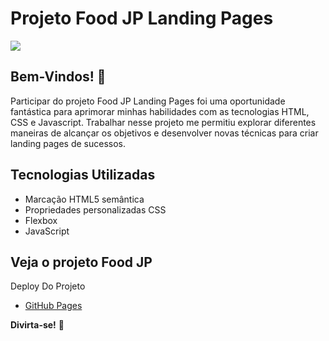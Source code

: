 # Projeto Food JP Landing Pages 

[<img src="./\src\imagens/tela-readme.gif" target="_blank">](https://vandesonsantos.github.io/food-jp-landing-pages/) 


## Bem-Vindos! 👋
Participar do projeto Food JP Landing Pages foi uma oportunidade fantástica para aprimorar minhas habilidades com as tecnologias HTML, CSS e Javascript. Trabalhar nesse projeto me permitiu explorar diferentes maneiras de alcançar os objetivos e desenvolver novas técnicas para criar landing pages de sucessos.


## Tecnologias Utilizadas
- Marcação HTML5 semântica
- Propriedades personalizadas CSS
- Flexbox
- JavaScript


## Veja o projeto Food JP 
Deploy Do Projeto
- [GitHub Pages](https://vandesonsantos.github.io/food-jp-landing-pages/)  


**Divirta-se!** 🚀
